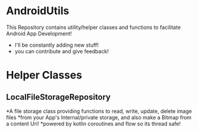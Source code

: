 # AndroidUtils
This Repository contains utility/helper classes and functions to facilitate Android App Development!
- I'll be constantly adding new stuff!
- you can contribute and give feedback!

# Helper Classes
## LocalFileStorageRepository

*A file storage class providing functions to read, write, update, delete image files 
*from your App's Internal/private storage, and also make a Bitmap from a content Uri! 
*powered by kotlin coroutines and flow so its thread safe!
